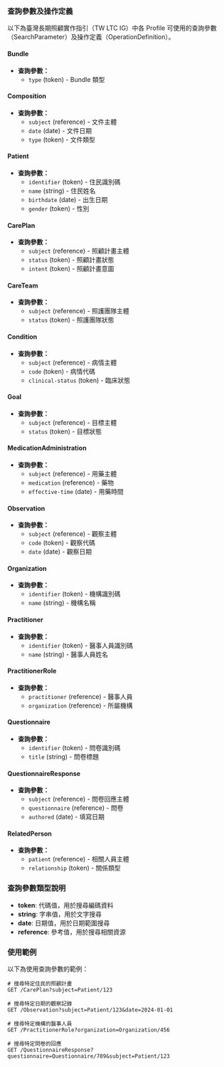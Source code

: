 ### 查詢參數及操作定義

以下為臺灣長期照顧實作指引（TW LTC IG）中各 Profile 可使用的查詢參數（SearchParameter）及操作定義（OperationDefinition）。

#### Bundle

- **查詢參數：**
  - `type` (token) - Bundle 類型

#### Composition

- **查詢參數：**
  - `subject` (reference) - 文件主體
  - `date` (date) - 文件日期
  - `type` (token) - 文件類型

#### Patient

- **查詢參數：**
  - `identifier` (token) - 住民識別碼
  - `name` (string) - 住民姓名
  - `birthdate` (date) - 出生日期
  - `gender` (token) - 性別

#### CarePlan

- **查詢參數：**
  - `subject` (reference) - 照顧計畫主體
  - `status` (token) - 照顧計畫狀態
  - `intent` (token) - 照顧計畫意圖

#### CareTeam

- **查詢參數：**
  - `subject` (reference) - 照護團隊主體
  - `status` (token) - 照護團隊狀態

#### Condition

- **查詢參數：**
  - `subject` (reference) - 病情主體
  - `code` (token) - 病情代碼
  - `clinical-status` (token) - 臨床狀態

#### Goal

- **查詢參數：**
  - `subject` (reference) - 目標主體
  - `status` (token) - 目標狀態

#### MedicationAdministration

- **查詢參數：**
  - `subject` (reference) - 用藥主體
  - `medication` (reference) - 藥物
  - `effective-time` (date) - 用藥時間

#### Observation

- **查詢參數：**
  - `subject` (reference) - 觀察主體
  - `code` (token) - 觀察代碼
  - `date` (date) - 觀察日期

#### Organization

- **查詢參數：**
  - `identifier` (token) - 機構識別碼
  - `name` (string) - 機構名稱

#### Practitioner

- **查詢參數：**
  - `identifier` (token) - 醫事人員識別碼
  - `name` (string) - 醫事人員姓名

#### PractitionerRole

- **查詢參數：**
  - `practitioner` (reference) - 醫事人員
  - `organization` (reference) - 所屬機構

#### Questionnaire

- **查詢參數：**
  - `identifier` (token) - 問卷識別碼
  - `title` (string) - 問卷標題

#### QuestionnaireResponse

- **查詢參數：**
  - `subject` (reference) - 問卷回應主體
  - `questionnaire` (reference) - 問卷
  - `authored` (date) - 填寫日期

#### RelatedPerson

- **查詢參數：**
  - `patient` (reference) - 相關人員主體
  - `relationship` (token) - 關係類型

### 查詢參數類型說明

- **token**: 代碼值，用於搜尋編碼資料
- **string**: 字串值，用於文字搜尋
- **date**: 日期值，用於日期範圍搜尋
- **reference**: 參考值，用於搜尋相關資源

### 使用範例

以下為使用查詢參數的範例：

```
# 搜尋特定住民的照顧計畫
GET /CarePlan?subject=Patient/123

# 搜尋特定日期的觀察記錄
GET /Observation?subject=Patient/123&date=2024-01-01

# 搜尋特定機構的醫事人員
GET /PractitionerRole?organization=Organization/456

# 搜尋特定問卷的回應
GET /QuestionnaireResponse?questionnaire=Questionnaire/789&subject=Patient/123
```
